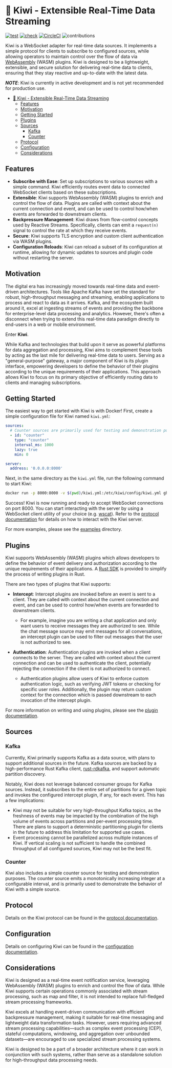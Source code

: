 # 🥝 Kiwi - Extensible Real-Time Data Streaming

[![test](https://github.com/rkrishn7/kiwi/actions/workflows/test.yml/badge.svg)](https://github.com/rkrishn7/kiwi/actions/workflows/test.yml) [![check](https://github.com/rkrishn7/kiwi/actions/workflows/check.yml/badge.svg)](https://github.com/rkrishn7/kiwi/actions/workflows/check.yml) [![CircleCI](https://dl.circleci.com/status-badge/img/gh/rkrishn7/kiwi/tree/main.svg?style=shield)](https://dl.circleci.com/status-badge/redirect/gh/rkrishn7/kiwi/tree/main) ![contributions](https://img.shields.io/badge/contributions-welcome-green)

Kiwi is a WebSocket adapter for real-time data sources. It implements a simple protocol for clients to subscribe to configured sources, while allowing operators to maintain control over the flow of data via [WebAssembly](https://webassembly.org/) (WASM) plugins. Kiwi is designed to be a lightweight, extensible, and secure solution for delivering real-time data to clients, ensuring that they stay reactive and up-to-date with the latest data.

***NOTE***: Kiwi is currently in active development and is not yet recommended for production use.

- [🥝 Kiwi - Extensible Real-Time Data Streaming](#-kiwi---extensible-real-time-data-streaming)
  - [Features](#features)
  - [Motivation](#motivation)
  - [Getting Started](#getting-started)
  - [Plugins](#plugins)
  - [Sources](#sources)
    - [Kafka](#kafka)
    - [Counter](#counter)
  - [Protocol](#protocol)
  - [Configuration](#configuration)
  - [Considerations](#considerations)

## Features

- **Subscribe with Ease**: Set up subscriptions to various sources with a simple command. Kiwi efficiently routes event data to connected WebSocket clients based on these subscriptions.
- **Extensible**: Kiwi supports WebAssembly (WASM) plugins to enrich and control the flow of data. Plugins are called with context about the current connection and event, and can be used to control how/when events are forwarded to downstream clients.
- **Backpressure Management**: Kiwi draws from flow-control concepts used by Reactive Streams. Specifically, clients can emit a `request(n)` signal to control the rate at which they receive events.
- **Secure**: Kiwi supports TLS encryption and custom client authentication via WASM plugins.
- **Configuration Reloads**: Kiwi can reload a subset of its configuration at runtime, allowing for dynamic updates to sources and plugin code without restarting the server.

## Motivation

The digital era has increasingly moved towards real-time data and event-driven architectures. Tools like Apache Kafka have set the standard for robust, high-throughput messaging and streaming, enabling applications to process and react to data as it arrives. Kafka, and the ecosystem built around it, excel at ingesting streams of events and providing the backbone for enterprise-level data processing and analytics. However, there's often a disconnect when trying to extend this real-time data paradigm directly to end-users in a web or mobile environment.

Enter **Kiwi**.

While Kafka and technologies that build upon it serve as powerful platforms for data aggregation and processing, Kiwi aims to complement these tools by acting as the last mile for delivering real-time data to users. Serving as a "general-purpose" gateway, a major component of Kiwi is its plugin interface, empowering developers to define the behavior of their plugins according to the unique requirements of their applications. This approach allows Kiwi to focus on its primary objective of efficiently routing data to clients and managing subscriptions.

## Getting Started

The easiest way to get started with Kiwi is with Docker! First, create a simple configuration file for Kiwi named `kiwi.yml`:

```yaml
sources:
  # Counter sources are primarily used for testing and demonstration purposes
  - id: "counter"
    type: "counter"
    interval_ms: 1000
    lazy: true
    min: 0

server:
  address: '0.0.0.0:8000'
```

Next, in the same directory as the `kiwi.yml` file, run the following command to start Kiwi:

```sh
docker run -p 8000:8000 -v $(pwd)/kiwi.yml:/etc/kiwi/config/kiwi.yml ghcr.io/rkrishn7/kiwi:main
```

Success! Kiwi is now running and ready to accept WebSocket connections on port 8000. You can start interacting with the server by using a WebSocket client utility of your choice (e.g. [wscat](https://www.npmjs.com/package/wscat)). Refer to the [protocol documentation](./doc/PROTOCOL.md) for details on how to interact with the Kiwi server.

For more examples, please see the [examples](./examples) directory.

## Plugins

Kiwi supports WebAssembly (WASM) plugins which allows developers to define the behavior of event delivery and authorization according to the unique requirements of their applications. A [Rust SDK](https://docs.rs/kiwi-sdk/latest/kiwi_sdk/) is provided to simplify the process of writing plugins in Rust.

There are two types of plugins that Kiwi supports:

- **Intercept**: Intercept plugins are invoked before an event is sent to a client. They are called with context about the current connection and event, and can be used to control how/when events are forwarded to downstream clients.
  - For example, imagine you are writing a chat application and only want users to receive messages they are authorized to see. While the chat message source may emit messages for all conversations, an intercept plugin can be used to filter out messages that the user is not authorized to see.

- **Authentication**: Authentication plugins are invoked when a client connects to the server. They are called with context about the current connection and can be used to authenticate the client, potentially rejecting the connection if the client is not authorized to connect.
  - Authentication plugins allow users of Kiwi to enforce custom authentication logic, such as verifying JWT tokens or checking for specific user roles. Additionally, the plugin may return custom context for the connection which is passed downstream to each invocation of the intercept plugin.

For more information on writing and using plugins, please see the [plugin documentation](./doc/PLUGIN.md).

## Sources

### Kafka

Currently, Kiwi primarily supports Kafka as a data source, with plans to support additional sources in the future. Kafka sources are backed by a high-performance Rust Kafka client, [rust-rdkafka](https://github.com/fede1024/rust-rdkafka), and support automatic partition discovery.

Notably, Kiwi does not leverage balanced consumer groups for Kafka sources. Instead, it subscribes to the entire set of partitions for a given topic and invokes the configured intercept plugin, if any, for each event. This has a few implications:

- Kiwi may not be suitable for very high-throughput Kafka topics, as the freshness of events may be impacted by the combination of the high volume of events across partitions and per-event processing time. There are plans to support a deterministic partitioning plugin for clients in the future to address this limitation for supported use cases.
- Event processing cannot be parallelized across multiple instances of Kiwi. If vertical scaling is not sufficient to handle the combined throughput of all configured sources, Kiwi may not be the best fit.

### Counter

Kiwi also includes a simple counter source for testing and demonstration purposes. The counter source emits a monotonically increasing integer at a configurable interval, and is primarily used to demonstrate the behavior of Kiwi with a simple source.

## Protocol

Details on the Kiwi protocol can be found in the [protocol documentation](./doc/PROTOCOL.md).

## Configuration

Details on configuring Kiwi can be found in the [configuration documentation](./doc/CONFIGURATION.md).

## Considerations

Kiwi is designed as a real-time event notification service, leveraging WebAssembly (WASM) plugins to enrich and control the flow of data. While Kiwi supports certain operations commonly associated with stream processing, such as map and filter, it is not intended to replace full-fledged stream processing frameworks.

Kiwi excels at handling event-driven communication with efficient backpressure management, making it suitable for real-time messaging and lightweight data transformation tasks. However, users requiring advanced stream processing capabilities—such as complex event processing (CEP), stateful computations, windowing, and aggregation over unbounded datasets—are encouraged to use specialized stream processing systems.

Kiwi is designed to be a part of a broader architecture where it can work in conjunction with such systems, rather than serve as a standalone solution for high-throughput data processing needs.

